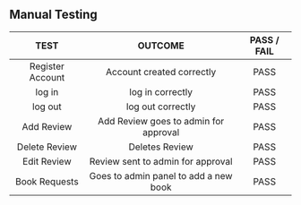 ## Manual Testing

| TEST | OUTCOME | PASS / FAIL |
|:---:|:---:|:---:|
| Register Account | Account created correctly | PASS |
| log in | log in correctly | PASS |
| log out | log out correctly | PASS |
| Add Review | Add Review goes to admin for approval | PASS |
| Delete Review | Deletes Review | PASS |
| Edit Review | Review sent to admin for approval | PASS |
| Book Requests | Goes to admin panel to add a new book | PASS |
